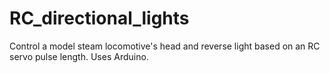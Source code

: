 # RC_directional_lights
Control a model steam locomotive's head and reverse light based on an RC servo pulse length. Uses Arduino.
